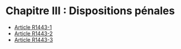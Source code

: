 # Chapitre III : Dispositions pénales

* [Article R1443-1](./LEGIARTI000020398233.md)
* [Article R1443-2](./LEGIARTI000018536112.md)
* [Article R1443-3](./LEGIARTI000018536110.md)
